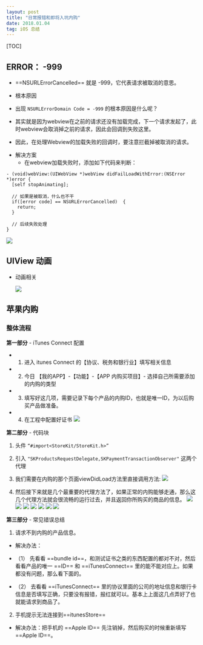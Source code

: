 ```yaml
---
layout: post
title: "日常报错和即将入坑内购"
date: 2018.01.04
tag: iOS 总结
---
```


[TOC]



## ERROR： -999
- ==NSURLErrorCancelled== 就是 -999，它代表请求被取消的意思。
 - 根本原因

 - 出现 `NSURLErrorDomain Code = -999` 的根本原因是什么呢？

 - 其实就是因为webview在之前的请求还没有加载完成，下一个请求发起了，此时webview会取消掉之前的请求，因此会回调到失败这里。

 - 因此，在处理Webview的加载失败的回调时，要注意拦截掉被取消的请求。

<!-- more -->

- 解决方案
  - 在webview加载失败时，添加如下代码来判断：

```
- (void)webView:(UIWebView *)webView didFailLoadWithError:(NSError *)error {
  [self stopAnimating];
  
  // 如果是被取消，什么也不干
  if([error code] == NSURLErrorCancelled)  {
    return;
  }
  
  // 后续失败处理
}
```
![](media/15150286267119/15150301044047.jpg)


## UIView 动画
- 动画相关

    ![](media/15150286267119/15150302698343.jpg)

## 苹果内购
### 整体流程
**第一部分** - iTunes Connect 配置

- 1. 进入 itunes Connect 的【协议、税务和银行业】填写相关信息

- 2. 今日 【我的APP】-【功能】-【APP 内购买项目】- 选择自己所需要添加的内购的类型

- 3. 填写好这几项，需要记录下每个产品的内购ID，也就是唯一ID，为以后购买产品做准备。

- 4. 在工程中配置好证书
    ![](media/15150286267119/15150487411740.png)

**第二部分** - 代码块

1. 头件 `“#import<StoreKit/StoreKit.h>”`

2. 引入 `"SKProductsRequestDelegate,SKPaymentTransactionObserver"` 这两个代理

3. 我们需要在内购的那个页面viewDidLoad方法里直接调用方法:
    ![](media/15150286267119/15150489140069.png)


4. 然后接下来就是几个最重要的代理方法了，如果正常的内购能够走通，那么这几个代理方法就会很流畅的运行过去，并且返回你所购买的商品的信息。
    ![](media/15150286267119/15150490079783.png)   
    ![](media/15150286267119/15150490783374.png)
    ![](media/15150286267119/15150490836294.png)
    ![](media/15150286267119/15150490908444.png)
    ![](media/15150286267119/15150490959281.png)
    ![](media/15150286267119/15150491018020.png)
    ![](media/15150286267119/15150491070504.png)

**第三部分** - 常见错误总结

1. 请求不到内购的产品信息。

 - 解决办法：
  - （1） 先看看 ==bundle id==，和测试证书之类的东西配置的都对不对，然后看看产品的唯一 ==ID== 和 ==iTunesConnect== 里的能不能对应上。如果都没有问题，那么看下面的。

  - （2） 去看看 ==iTunesConnect== 里的协议里面的公司的地址信息和银行卡信息是否填写正确，只要没有报错，报红就可以。基本上上面这几点弄好了也就能请求到商品了。

2. 手机提示无法连接到==itunesStore==
 - 解决办法：把手机的 ==Apple ID== 先注销掉，然后购买的时候重新填写 ==Apple ID==。




